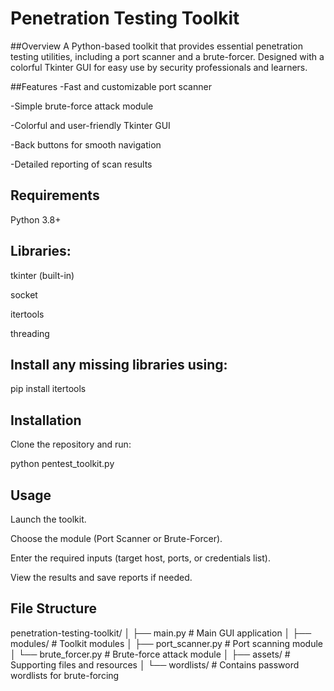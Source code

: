 # Penetration Testing Toolkit
##Overview
A Python-based toolkit that provides essential penetration testing utilities, including a port scanner and a brute-forcer. Designed with a colorful Tkinter GUI for easy use by security professionals and learners.

##Features
-Fast and customizable port scanner

-Simple brute-force attack module

-Colorful and user-friendly Tkinter GUI

-Back buttons for smooth navigation

-Detailed reporting of scan results

## Requirements
Python 3.8+

## Libraries:

tkinter (built-in)

socket

itertools

threading

## Install any missing libraries using:

pip install itertools

## Installation
Clone the repository and run:

python pentest_toolkit.py
## Usage
Launch the toolkit.

Choose the module (Port Scanner or Brute-Forcer).

Enter the required inputs (target host, ports, or credentials list).

View the results and save reports if needed.
## File Structure
penetration-testing-toolkit/
│
├── main.py # Main GUI application
│
├── modules/ # Toolkit modules
│ ├── port_scanner.py # Port scanning module
│ └── brute_forcer.py # Brute-force attack module
│
├── assets/ # Supporting files and resources
│ └── wordlists/ # Contains password wordlists for brute-forcing
